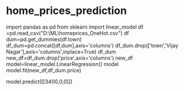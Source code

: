# home_prices_prediction
import pandas as pd
from sklearn import linear_model
df =pd.read_csv("D:\\ML\\homeprices_OneHot.csv")
df
dum=pd.get_dummies(df.town)
df_dum=pd.concat([df,dum],axis='columns')
df_dum.drop(['town','Vijay Nagar'],axis='columns',inplace=True)
df_dum
new_df=df_dum.drop('price',axis='columns')
new_df
model=linear_model.LinearRegression()
model
model.fit(new_df,df_dum.price)

model.predict([[3400,0,0]])
